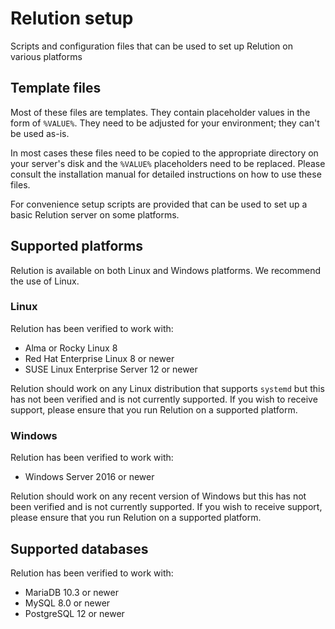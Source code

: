 # Relution setup

Scripts and configuration files that can be used to set up Relution on various platforms

## Template files

Most of these files are templates. They contain placeholder values in the form of `%VALUE%`. They need to be adjusted for your environment; they can't be used as-is.

In most cases these files need to be copied to the appropriate directory on your server's disk and the `%VALUE%` placeholders need to be replaced. Please consult the installation manual for detailed instructions on how to use these files.

For convenience setup scripts are provided that can be used to set up a basic Relution server on some platforms.

## Supported platforms

Relution is available on both Linux and Windows platforms. We recommend the use of Linux.

### Linux

Relution has been verified to work with:

- Alma or Rocky Linux 8
- Red Hat Enterprise Linux 8 or newer
- SUSE Linux Enterprise Server 12 or newer

Relution should work on any Linux distribution that supports `systemd` but this has not been verified and is not currently supported. If you wish to receive support, please ensure that you run Relution on a supported platform.

### Windows

Relution has been verified to work with:

- Windows Server 2016 or newer

Relution should work on any recent version of Windows but this has not been verified and is not currently supported. If you wish to receive support, please ensure that you run Relution on a supported platform.

## Supported databases

Relution has been verified to work with:

- MariaDB 10.3 or newer
- MySQL 8.0 or newer
- PostgreSQL 12 or newer

